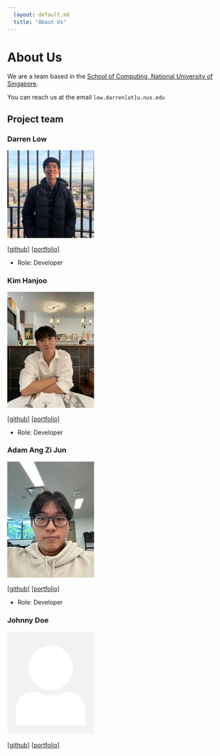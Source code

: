 ```yaml
---
  layout: default.md
  title: "About Us"
---
```


# About Us

We are a team based in the [School of Computing, National University of Singapore](http://www.comp.nus.edu.sg).

You can reach us at the email `low.darren[at]u.nus.edu`

## Project team

### Darren Low

<img src="images/darren159.png" width="200px">

[[github](https://github.com/Darren159)]
[[portfolio](team/darren159.md)]

* Role: Developer

### Kim Hanjoo

<img src="images/hjoneweek.png" width = "200px">

[[github](https://github.com/hjoneweek)]
[[portfolio](team/hjoneweek.md)]
* Role: Developer

### Adam Ang Zi Jun

<img src="images/adammangzijun.png" width = "200px">

[[github](https://github.com/adammangzijun)]
[[portfolio](team/adammangzijun.md)]
* Role: Developer

### Johnny Doe

<img src="images/johndoe.png" width="200px">

[[github](http://github.com/johndoe)] [[portfolio](team/johndoe.md)]

